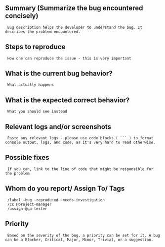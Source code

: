 
## Summary (Summarize the bug encountered concisely)
     
     Bug description helps the developer to understand the bug. It describes the problem encountered.

## Steps to reproduce

     How one can reproduce the issue - this is very important

## What is the current bug behavior?

     What actually happens

## What is the expected correct behavior?

     What you should see instead

## Relevant logs and/or screenshots

     Paste any relevant logs - please use code blocks ( ``` ) to format console output, logs, and code, as it's very hard to read otherwise.

## Possible fixes

     If you can, link to the line of code that might be responsible for the problem

## Whom do you report/ Assign To/ Tags

     /label ~bug ~reproduced ~needs-investigation 
     /cc @project-manager 
     /assign @qa-tester

## Priority

     Based on the severity of the bug, a priority can be set for it. A bug can be a Blocker, Critical, Major, Minor, Trivial, or a suggestion.